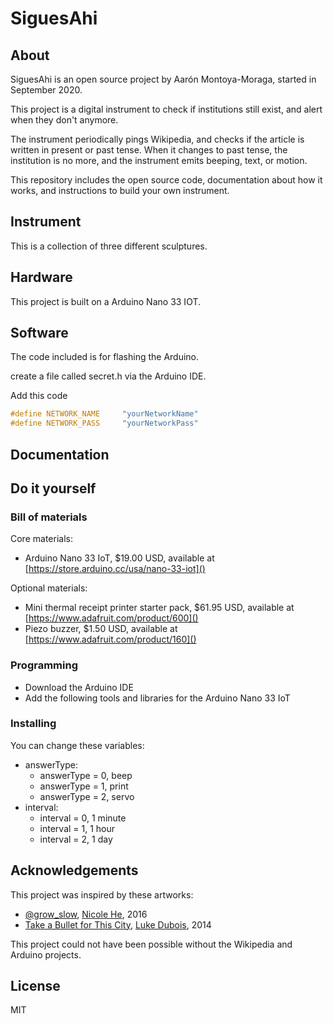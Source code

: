 # SiguesAhi

## About

SiguesAhi is an open source project by Aarón Montoya-Moraga, started in September 2020.

This project is a digital instrument to check if institutions still exist, and alert when they don't anymore.

The instrument periodically pings Wikipedia, and checks if the article is written in present or past tense. When it changes to past tense, the institution is no more, and the instrument emits beeping, text, or motion.

This repository includes the open source code, documentation about how it works, and instructions to build your own instrument.

## Instrument

This is a collection of three different sculptures.

## Hardware

This project is built on a Arduino Nano 33 IOT.

## Software

The code included is for flashing the Arduino.

create a file called secret.h via the Arduino IDE.

Add this code

```h
#define NETWORK_NAME     "yourNetworkName"
#define NETWORK_PASS     "yourNetworkPass"
```

## Documentation

## Do it yourself

### Bill of materials


Core materials:
* Arduino Nano 33 IoT, $19.00 USD, available at [https://store.arduino.cc/usa/nano-33-iot]()

Optional materials:
* Mini thermal receipt printer starter pack, $61.95 USD, available at [https://www.adafruit.com/product/600]()
* Piezo buzzer, $1.50 USD, available at [https://www.adafruit.com/product/160]()

### Programming

* Download the Arduino IDE
* Add the following tools and libraries for the Arduino Nano 33 IoT

### Installing

You can change these variables:

* answerType:
  * answerType = 0, beep
  * answerType = 1, print
  * answerType = 2, servo
* interval:
  * interval = 0, 1 minute
  * interval = 1, 1 hour
  * interval = 2, 1 day

## Acknowledgements

This project was inspired by these artworks:

* [@grow_slow](https://github.com/nicolehe/grow_slow), [Nicole He](http://nicole.pizza/), 2016
* [Take a Bullet for This City](http://sites.bxmc.poly.edu/~lukedubois/projects/index.html?id=gun), [Luke Dubois](http://lukedubois.com/), 2014

This project could not have been possible without the Wikipedia and Arduino projects.

## License

MIT
